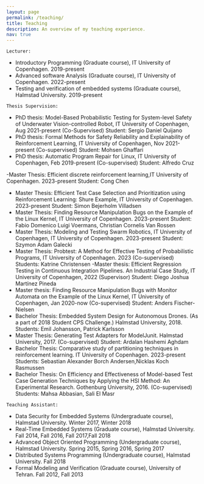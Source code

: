 ```yaml
---
layout: page
permalink: /teaching/
title: Teaching
description: An overview of my teaching experience. 
nav: true
---
```

`Lecturer:`
- Introductory Programming (Graduate course), IT University of Copenhagen.
2019-present
- Advanced software Analysis (Graduate course), IT University of Copenhagen.
2022-present
- Testing and verification of embedded systems (Graduate course), Halmstad University.
2019-present

`Thesis Supervision:`
- PhD thesis: Model-Based Probabilistic Testing for System-level Safety of Underwater Vision-controlled Robot, IT University of Copenhagen, Aug 2021-present (Co-Supervised) Student: Sergio Daniel Quijano
- PhD thesis: Formal Methods for Safety Reliability and Explainability of Reinforcement Learning, IT University of Copenhagen, Nov 2021-present (Co-supervised) Student: Mohsen Ghaffari
- PhD thesis: Automatic Program Repair for Linux, IT University of Copenhagen,
Feb 2019-present (Co-supervised) Student: Alfredo Cruz

-Master Thesis: Efficient discrete reinforcement learning,IT University of Copenhagen. 2023-presentStudent: Cong Chen- Master Thesis: Efficient Test Case Selection and Prioritization using Reinforcement Learning: Shure Example, IT University of Copenhagen. 2023-presentStudent: Simon Bejerholm Villadsen- Master Thesis: Finding Resource Manipulation Bugs on the Example of the Linux Kernel, IT University of Copenhagen. 2023-presentStudent: Fabio Domenico Luigi Voermans, Christian Cornelis Van Rossen- Master Thesis: Modeling and Testing Swarm Robotics, IT University of Copenhagen, IT University of Copenhagen. 2023-presentStudent: Szymon Adam Galecki
- Master Thesis: Probtest: A Method for Effective Testing of Probabilistic Programs, IT University of Copenhagen. 2023 (Co-supervised)Students: Katrine Christensen
-Master thesis: Efficient Regression Testing in Continuous Integration Pipelines. An Industrial Case Study, IT University of Copenhagen, 2022 (Supervisor) Student: Diego Joshua Martínez Pineda
- Master thesis: Finding Resource Manipulation Bugs with Monitor Automata on the Example of
the Linux Kernel, IT University of Copenhagen, Jan 2020-now (Co-supervised) Student: Anders
Fischer-Nielsen
- Bachelor Thesis: Embedded System Design for Autonomous Drones. (As a part of 2018 Student
CPS Challenge.) Halmstad University, 2018.
Students: Emil Johansson, Patrick Karlsson
- Master Thesis: Generating Test Adapters for ModelJunit. Halmstad University, 2017. (Co-supervised)
Student: Ardalan Hashemi Aghdam
- Bachelor Thesis: Comparative study of partitioning techniques in reinforcement learning. IT University of Copenhagen. 2023-presentStudents: Sebastian Alexander Borch Andersen,Nicklas Koch Rasmussen
- Bachelor Thesis: On Efficiency and Effectiveness of Model-based Test Case Generation Techniques
by Applying the HSI Method: An Experimental Research. Gothenburg University, 2016. (Co-supervised)
Students: Mahsa Abbasian, Sali El Masr


`Teaching Assistant:`
- Data Security for Embedded Systems (Undergraduate course), Halmstad University.
Winter 2017, Winter 2018
- Real-Time Embedded Systems (Graduate course), Halmstad University.
Fall 2014, Fall 2016, Fall 2017,Fall 2018
- Advanced Object Oriented Programming (Undergraduate course), Halmstad University.
Spring 2015, Spring 2016, Spring 2017
- Distributed Systems Programming (Undergraduate course), Halmstad University.
Fall 2018
- Formal Modeling and Verification (Graduate course), University of Tehran.
Fall 2012, Fall 2013
